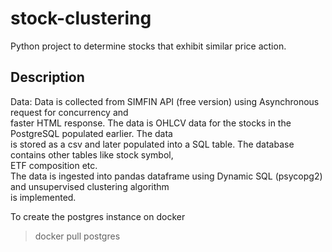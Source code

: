 # stock-clustering

Python project to determine stocks that exhibit similar price action.

## Description
Data: Data is collected from SIMFIN API (free version) using Asynchronous request for concurrency and <br>
faster HTML response. The data is OHLCV data for the stocks in the PostgreSQL populated earlier. The data <br>
is stored as a csv and later populated into a SQL table. The database contains other tables like stock symbol, <br>
ETF composition etc.<br>
The data is ingested into pandas dataframe using Dynamic SQL (psycopg2) and unsupervised clustering algorithm <br>is implemented.

To create the postgres instance on docker

>docker pull postgres
